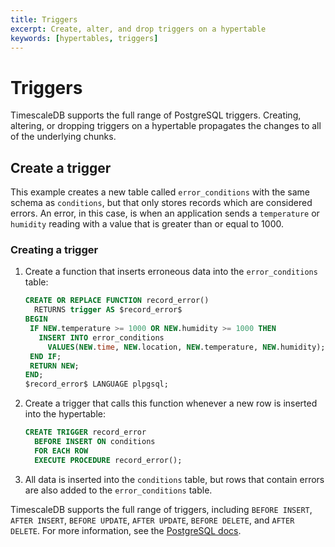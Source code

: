 ```yaml
---
title: Triggers
excerpt: Create, alter, and drop triggers on a hypertable
keywords: [hypertables, triggers]
---
```


# Triggers

TimescaleDB supports the full range of PostgreSQL triggers. Creating, altering,
or dropping triggers on a hypertable propagates the changes to all of the
underlying chunks.

## Create a trigger

This example creates a new table called `error_conditions` with the same schema
as `conditions`, but that only stores records which are considered errors. An
error, in this case, is when an application sends a `temperature` or `humidity`
reading with a value that is greater than or equal to 1000.

<Procedure>

### Creating a trigger

1.  Create a function that inserts erroneous data into the `error_conditions`
    table:

    ```sql
    CREATE OR REPLACE FUNCTION record_error()
      RETURNS trigger AS $record_error$
    BEGIN
     IF NEW.temperature >= 1000 OR NEW.humidity >= 1000 THEN
       INSERT INTO error_conditions
         VALUES(NEW.time, NEW.location, NEW.temperature, NEW.humidity);
     END IF;
     RETURN NEW;
    END;
    $record_error$ LANGUAGE plpgsql;
    ```

1.  Create a trigger that calls this function whenever a new row is inserted
    into the hypertable:

    ```sql
    CREATE TRIGGER record_error
      BEFORE INSERT ON conditions
      FOR EACH ROW
      EXECUTE PROCEDURE record_error();
    ```

1.  All data is inserted into the `conditions` table, but rows that contain errors
    are also added to the `error_conditions` table.

</Procedure>

TimescaleDB supports the full range of triggers, including `BEFORE INSERT`,
`AFTER INSERT`, `BEFORE UPDATE`, `AFTER UPDATE`, `BEFORE DELETE`, and
`AFTER DELETE`. For more information, see the
[PostgreSQL docs][postgres-createtrigger].

[postgres-createtrigger]: https://www.postgresql.org/docs/current/static/sql-createtrigger.html
